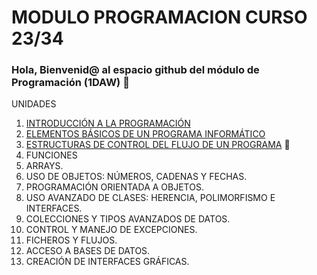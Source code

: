 # MODULO PROGRAMACION CURSO 23/34
### Hola, Bienvenid@ al espacio github del módulo de Programación (1DAW) 👋

UNIDADES

1.	[INTRODUCCIÓN A LA PROGRAMACIÓN](https://github.com/luismr-educarex/MODULO_PROGRAMACION_23_24/tree/main/src/unidad1/ejemplos/)
1.	[ELEMENTOS BÁSICOS DE UN PROGRAMA INFORMÁTICO](https://github.com/luismr-educarex/MODULO_PROGRAMACION_23_24/tree/main/src/unidad2/ejemplos/)
1.	[ESTRUCTURAS DE CONTROL DEL FLUJO DE UN PROGRAMA](https://github.com/luismr-educarex/MODULO_PROGRAMACION_23_24/tree/main/src/unidad3/ejemplos/) :construction: 
5.	FUNCIONES
6.	ARRAYS.
7.	USO DE OBJETOS: NÚMEROS, CADENAS Y FECHAS.
8.	PROGRAMACIÓN ORIENTADA A OBJETOS.
9.	USO AVANZADO DE CLASES: HERENCIA, POLIMORFISMO E INTERFACES.
10.	COLECCIONES Y TIPOS AVANZADOS DE DATOS.
11.	CONTROL Y MANEJO DE EXCEPCIONES.
12.	FICHEROS Y FLUJOS.
13.	ACCESO A  BASES DE DATOS.
14.	CREACIÓN DE INTERFACES GRÁFICAS.
